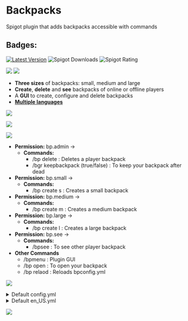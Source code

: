 # Backpacks
Spigot plugin that adds backpacks accessible with commands
## Badges:
[![Latest Version](https://img.shields.io/badge/Latest%20Version-2.2.0-brightgreen)](https://github.com/IBMESP/Backpacks/releases/latest)
![Spigot Downloads](https://img.shields.io/spiget/downloads/99840?label=Spigot%20Downloads)
![Spigot Rating](https://img.shields.io/spiget/rating/99840?label=Spigot%20Rating)


[![](https://i.imgur.com/6JVFkxy.png)](https://www.spigotmc.org/resources/backpacks.99840/)
![](https://i.imgur.com/Edv3vWf.png)
- **Three sizes** of backpacks: small, medium and large
- **Create**, **delete** and **see** backpacks of online or offline players
- A **GUI** to create, configure and delete backpacks
- **[Multiple languages]()**

![](https://i.imgur.com/M21j7Lc.png)

![](https://media2.giphy.com/media/3zRrIdt0yYDYmfNJAs/giphy.gif)

![](https://i.imgur.com/XEfeWN8.png)
- **Permission:** bp.admin →
  - **Commands:**
    - /bp delete <player> : Deletes a player backpack
    - /bgr keepbackpack (true/false) : To keep your backpack after dead
- **Permission:** bp.small →
  - **Commands:**
    - /bp create s : Creates a small backpack
- **Permission:** bp.medium →
  - **Commands:**
    - /bp create m : Creates a medium backpack
- **Permission:** bp.large →
  - **Commands:**
    - /bp create l : Creates a large backpack
- **Permission:** bp.see →
  - **Commands:**
    - /bpsee <player> : To see other player backpack
- **Other Commands**
  - /bpmenu : Plugin GUI
  - /bp open : To open your backpack
  - /bp relaod : Reloads bpconfig.yml

![](https://i.imgur.com/oH7B1CQ.png)
<details>
  <summary>Default config.yml</summary>
  
```YAML
name: "&6[Backpacks] "

# This is the config version for reference.
# DO NOT EDIT VALUE.
configVersion: 2

#Available languages
#en_US
#es_ES
#zh_CN
locale: en_US

# This is the en_US.yml version for reference.
# ONLY EDIT ONCE ALL LANGUAGE FILES HAVE BEEN UPDATED.
languageFile: 4

#Paginated create and delete GUIs, adds pages of players to create and delete GUIs
#If using this gives lag just change to false
paginatedGUI: true

#Maximun number of backpacks per player (1-36)
maxBP: 9
  ```
</details>
<details>
<summary>Default en_US.yml</summary>

```YAML
create:
  already: "You already have a backpack"
  perm: "You do not have permission to create a %size% backpack"
  maxbp: "You can not create more backpacks"
  target:
    already: "%player% already has a backpack"
    created: "You created a backpack to "
    create: "%player% created you a %size% backpack"
    perm: "You do not have permission to create other backpacks"
delete:
  confirm: "Write \u0022confirm\u0022"
  notBackpack: "You do not have a backpack"
  deleted: "Your backpack has been deleted"
  target:
    notBackpack: "%player% does not have a backpack"
    deleted: "%player%'s backpack has been deleted"
    perm: "You do not have permission to delete other backpacks"
    deletedBy: "Your backpack has been deleted by %player%"
gui:
  small: "small"
  medium: "medium"
  large: "large"
  title: "&rBackpack Menu"
  browser: "Write the name"
  nextPage: "Next page"
  previousPage: "Previous page"
  size:
    small: "&a&lSmall size"
    medium: "&e&lMedium size"
    large: "&4&lLarge size"
  items:
    create: "Create a backpack"
    delete: "Delete a backpack"
    config: "Config"
    configuration: "&rConfiguration"
    keepBackpack: "Keep Backpack"
    current: "Current: "
    back: "Back"
    search: "Search a player"
    has: "%player% has a backpack"
    hasNot: "%player% does not have a backpack"
    size: "&rSize"
  config:
    gamerule: "Gamerule keepBackpack is now set: %bool%"
    changeSize: "%size% size set to %num% row"
    small: "Small backpack can't be bigger than medium backpack"
    large: "Large backpack can't be smaller than medium backpack"
  create:
    title: "&rPlayers Online (%size%)"
  delete:
    title: "&rPlayers Online (Delete)"
  open:
    small: "Small Backpack"
    medium: "Medium Backpack"
    large: "Large Backpack"
config:
  reloaded: "[Backpacks] Config reloaded!"
  perms: "You do not have permission to use this command"
  exist: "This command doesn't exists"
  open: "Use /bp open to open the backpack"
  help: "Use /bp help to see the commands"
  update: "Backpacks has a new update"
  notUpdate: "Backpacks is up to date"
  title: "&r%player%'s Backpack"
  backpacks: "&rBackpacks"
  ```
</details>

![](https://bstats.org/signatures/bukkit/Backpacks%20-%20by%20Ib.svg)

  
